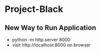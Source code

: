 # Project-Black

## New Way to Run Application

- python -m http.server 8000
- visit http://localhost:8000 on browser 